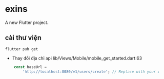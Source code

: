 # exins

A new Flutter project.

## cài thư viện
```
flutter pub get
```

- Thay đổi địa chỉ api
lib/Views/Mobile/mobile_get_started.dart:63
```javascript
    const baseUrl =
        'http://localhost:8080/v1/users/create'; // Replace with your API base URL
```
